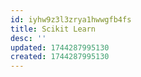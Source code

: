 ```yaml
---
id: iyhw9z3l3zrya1hwwgfb4fs
title: Scikit Learn
desc: ''
updated: 1744287995130
created: 1744287995130
---
```

